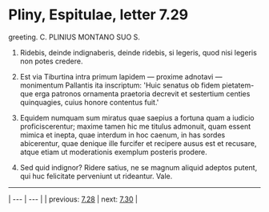 # Pliny, Espitulae, letter 7.29

greeting. C. PLINIUS MONTANO SUO S.



1. Ridebis, deinde indignaberis, deinde ridebis, si legeris, quod nisi legeris non potes credere.



2. Est via Tiburtina intra primum lapidem — proxime adnotavi — monimentum Pallantis ita inscriptum: 'Huic senatus ob fidem pietatem-que erga patronos ornamenta praetoria decrevit et sestertium centies quinquagies, cuius honore contentus fuit.'



3. Equidem numquam sum miratus quae saepius a fortuna quam a iudicio proficiscerentur; maxime tamen hic me titulus admonuit, quam essent mimica et inepta, quae interdum in hoc caenum, in has sordes abicerentur, quae denique ille furcifer et recipere ausus est et recusare, atque etiam ut moderationis exemplum posteris prodere.



4. Sed quid indignor? Ridere satius, ne se magnum aliquid adeptos putent, qui huc felicitate perveniunt ut rideantur. Vale.



---

| --- | --- |
| previous: [7.28](../7.28/) | next: [7.30](../7.30/) |